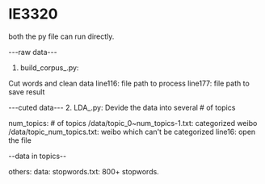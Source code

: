 # IE3320

both the py file can run directly.

---raw data---
1. build_corpus_.py:

Cut words and clean data
line116: file path to process
line177: file path to save result

---cuted data---
2. LDA_.py:
Devide the data into several \# of topics

num_topics: \# of topics
/data/topic_0~num_topics-1.txt: categorized weibo
/data/topic_num_topics.txt: weibo which can't be categorized
line16: open the file

--data in topics--

others:
data:
stopwords.txt: 800+ stopwords.
